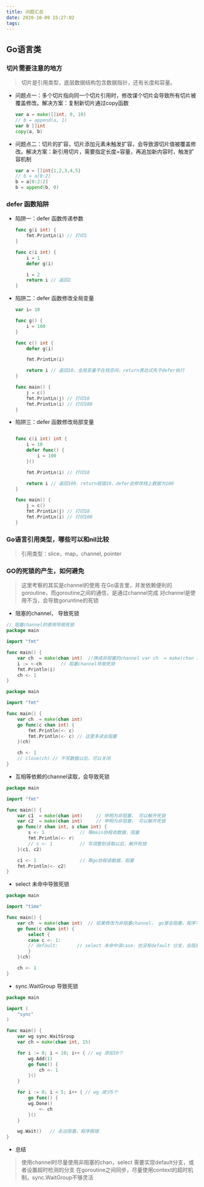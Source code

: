 ```yaml
---
title: 问题汇总
date: 2020-10-09 15:27:02
tags:
---
```


## Go语言类

### 切片需要注意的地方

> 切片是引用类型，底层数据结构包含数据指针，还有长度和容量。
-  问题点一：多个切片指向同一个切片引用时，修改谋个切片会导致所有切片被覆盖修改。解决方案：复制新切片通过copy函数

    ```go
    var a = make([]int, 0, 10)
    // b = append(a, 1)
    var b []int
    copy(a, b)
    ```

- 问题点二：切片的扩容，切片添加元素未触发扩容，会导致源切片值被覆盖修改。解决方案：新引用切片，需要指定长度=容量，再追加新内容时，触发扩容机制

    ```go
    var a = []int{1,2,3,4,5}
    // b = a[0:2]
    b = a[0:2:2]
    b = append(b, 0)
    ```

### defer 函数陷阱

- 陷阱一：defer 函数传递参数

    ``` go
    func g(i int) {
        fmt.PrintLn(i) // 打印1
    }

    func c(i int) {
        i = 1
        defer g(i)

        i = 2
        return i // 返回2
    }
    ```

- 陷阱二：defer 函数修改全局变量

    ```go
    var i= 10

    func g() {
        i = 100
    }

    func c() int {
        defer g(i)

        fmt.PrintLn(i)

        return i // 返回10，全局变量不在栈空间，return表达式先于defer执行
    }

    func main() {
        j = c()
        fmt.PrintLn(j) // 打印10
        fmt.PrintLn(i) // 打印100
    }
    ```

- 陷阱三：defer 函数修改局部变量

    ```go

    func c(i int) int {
        i = 10
        defer func() {
            i = 100
        }()

        fmt.PrintLn(i) // 打印10

        return i // 返回100，return赋值10，defer会修改栈上数据为100
    }

    func main() {
        j = c()
        fmt.PrintLn(j) // 打印10
        fmt.PrintLn(i) // 打印100
    }
    ```

### Go语言引用类型，哪些可以和nil比较

> 引用类型：slice，map，channel, pointer

### GO的死锁的产生，如何避免

> 这里考察的其实是channel的使用
> 在Go语言里，并发依赖便利的goroutine，而goroutine之间的通信，是通过channel完成
> 对channel是使用不当，会导致goruntine的死锁

- 阻塞的channel， 导致死锁

```go
// 阻塞channel的使用导致死锁
package main

import "fmt"

func main() {
    var ch  = make(chan int)  //换成非阻塞的channel var ch  = make(chan int， 1)
    i := <-ch       // 阻塞channel导致死锁
    fmt.Println(i)
    ch <- 1
}
```

```go
package main

import "fmt"

func main() {
    var ch  = make(chan int)
    go func(c chan int) {
        fmt.Println(<- c)
        fmt.Println(<- c) // 这里多读会阻塞
    }(ch)

    ch <- 1
    // close(ch) // 不写数据以后，可以关闭
}
```

- 互相等依赖的channel读取，会导致死锁

```go
package main

import "fmt"

func main() {
    var c1  = make(chan int)     // 申明为非阻塞， 可以解开死锁
    var c2  = make(chan int)     // 申明为非阻塞， 可以解开死锁
    go func(r chan int, s chan int) {
        s <- 1             // 等main协程收数据，阻塞
        fmt.Println(<- r)
        // s <- 1          // 写调整到读取以后，解开死锁
    }(c1, c2)

    c1 <- 1                // 等go协程读数据，阻塞
    fmt.Println(<- c2)
}
```

- select 未命中导致死锁

```go
package main

import "time"

func main() {
    var ch  = make(chan int)  // 如果修改为非阻塞channel， go里会阻塞，程序不会报错，但是goroutine已经泄露
    go func(c chan int) {
        select {
        case c <- 1:
        // default:       // select 未命中读case，也没有default 分支，会阻塞
        }
    }(ch)

    ch <- 1
}
```

- sync.WaitGroup 导致死锁

```go
package main

import (
    "sync"
)

func main() {
    var wg sync.WaitGroup
    var ch = make(chan int, 15)

    for i := 0; i < 10; i++ { // wg 添加10个
        wg.Add(1)
        go func() {
            ch <- 1
        }()
    }

    for i := 0; i < 5; i++ { // wg 减少5个
        go func() {
        wg.Done()
            <- ch
        }()
    }

    wg.Wait()   // 永远阻塞，程序报错
}
```

- 总结

> 使用channel时尽量使用非阻塞的chan，select 需要实现default分支，或者设置超时检测的分支
> 在goroutine之间同步，尽量使用context的超时机制，sync.WaitGroup不够灵活
